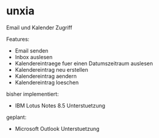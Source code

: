 unxia
=====

Email und Kalender Zugriff

Features:
- Email senden
- Inbox auslesen
- Kalendereintraege fuer einen Datumszeitraum auslesen
- Kalendereintrag neu erstellen
- Kalendereintrag aendern
- Kalendereintrag loeschen

bisher implementiert:
- IBM Lotus Notes 8.5 Unterstuetzung

geplant:
- Microsoft Outlook Unterstuetzung
